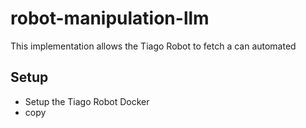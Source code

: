 # robot-manipulation-llm
This implementation allows the Tiago Robot to fetch a can automated

## Setup
- Setup the Tiago Robot Docker
- copy 
